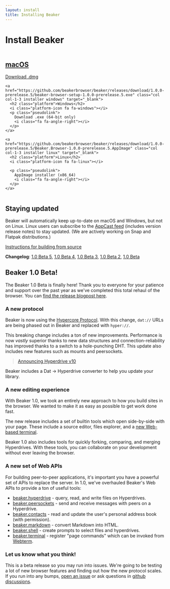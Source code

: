 ```yaml
---
layout: install
title: Installing Beaker
---
```


# Install Beaker

<div class="columns">
  <div class="col col-1-3 installers">
    <a href="https://github.com/beakerbrowser/beaker/releases/download/1.0.0-prerelease.5/beaker-browser-1.0.0-prerelease.5.dmg" class="installer macos" target="_blank">
      <h2 class="platform">macOS</h2>
      <i class="platform-icon fa fa-apple"></i>
      <p class="pseudolink">
        Download .dmg
        <i class="fa fa-angle-right"></i>
      </p>
    </a>

    <a href="https://github.com/beakerbrowser/beaker/releases/download/1.0.0-prerelease.5/beaker-browser-setup-1.0.0-prerelease.5.exe" class="col col-1-3 installer windows" target="_blank">
      <h2 class="platform">Windows</h2>
      <i class="platform-icon fa fa-windows"></i>
      <p class="pseudolink">
        Download .exe (64-bit only)
        <i class="fa fa-angle-right"></i>
      </p>
    </a>

    <a href="https://github.com/beakerbrowser/beaker/releases/download/1.0.0-prerelease.5/Beaker.Browser-1.0.0-prerelease.5.AppImage" class="col col-1-3 installer linux" target="_blank">
      <h2 class="platform">Linux</h2>
      <i class="platform-icon fa fa-linux"></i>

      <p class="pseudolink">
        AppImage installer (x86_64)
        <i class="fa fa-angle-right"></i>
      </p>
    </a>
  </div>
</div>

## Staying updated

Beaker will automatically keep up-to-date on macOS and Windows, but not on Linux. Linux users can subscribe to the [AppCast feed](https://github.com/beakerbrowser/beaker/releases.atom) (includes version release notes) to stay updated. (We are actively working on Snap and Flatpak distributions.)

[Instructions for building from source <span class="fa fa-external-link"></span>](https://github.com/beakerbrowser/beaker#building-from-source)

**Changelog**: [1.0 Beta 5](/2020/06/19/beaker-1-0-beta-5.html), [1.0 Beta 4](/2020/06/04/beaker-1-0-beta-4.html), [1.0 Beta 3](/2020/05/28/beaker-1-0-beta-3.html), [1.0 Beta 2](/2020/05/20/beaker-1-0-beta-2.html), [1.0 Beta](/2020/05/14/beaker-1-0-beta.html)

<div class="release-notes" markdown="1">

## Beaker 1.0 Beta!

The Beaker 1.0 Beta is finally here! Thank you to everyone for your patience and support over the past year as we've completed this total rehaul of the browser. You can [find the release blogpost here](/2020/05/14/beaker-1-0-beta.html).

### A new protocol

Beaker is now using the [Hypercore Protocol](https://hypercore-protocol.org). With this change, `dat://` URLs are being phased out in Beaker and replaced with `hyper://`.

This breaking change includes a ton of new improvements. Performance is now *vastly* superior thanks to new data structures and connection-reliability has improved thanks to a switch to a hole-punching DHT. This update also includes new features such as mounts and peersockets.

> [Announcing Hyperdrive v10 <span class="fa fa-external-link"></span>](https://blog.hypercore-protocol.org/posts/announcing-hyperdrive-10/)

Beaker includes a Dat -> Hyperdrive converter to help you update your library.

### A new editing experience

With Beaker 1.0, we took an entirely new approach to how you build sites in the browser. We wanted to make it as easy as possible to get work done fast.

The new release includes a set of builtin tools which open side-by-side with your page. These include a source editor, files explorer, and a [new Web-based terminal](https://docs.beakerbrowser.com/advanced/webterm).

Beaker 1.0 also includes tools for quickly forking, comparing, and merging Hyperdrives. With these tools, you can collaborate on your development without ever leaving the browser.

### A new set of Web APIs

For building peer-to-peer applications, it's important you have a powerful set of APIs to replace the server. In 1.0, we've overhauled Beaker's Web APIs to provide a ton of useful tools:

 - [beaker.hyperdrive](https://docs.beakerbrowser.com/apis/beaker.hyperdrive) - query, read, and write files on Hyperdrives.
 - [beaker.peersockets](https://docs.beakerbrowser.com/apis/beaker.peersockets) - send and receive messages with peers on a Hyperdrive.
 - [beaker.contacts](https://docs.beakerbrowser.com/apis/beaker.contacts) - read and update the user's personal address book (with permission).
 - [beaker.markdown](https://docs.beakerbrowser.com/apis/beaker.markdown) - convert Markdown into HTML.
 - [beaker.shell](https://docs.beakerbrowser.com/apis/beaker.shell) - create prompts to select files and hyperdrives.
 - [beaker.terminal](https://docs.beakerbrowser.com/apis/beaker.terminal) - register "page commands" which can be invoked from [Webterm](https://docs.beakerbrowser.com/advanced/webterm).

### Let us know what you think!

This is a beta release so you may run into issues. We're going to be testing a lot of new browser features and finding out how the new protocol scales. If you run into any bumps, [open an issue](https://github.com/beakerbrowser/beaker/issues) or ask questions in [github discussions](https://github.com/beakerbrowser/beaker/discussions).

 </div>

 <script>
   document.querySelector('.installer.macos').addEventListener('click', function () {
     sa_event('click_install_macos')
   })
   document.querySelector('.installer.windows').addEventListener('click', function () {
     sa_event('click_install_windows')
   })
   document.querySelector('.installer.linux').addEventListener('click', function () {
     sa_event('click_install_linux')
   })
 </script>
